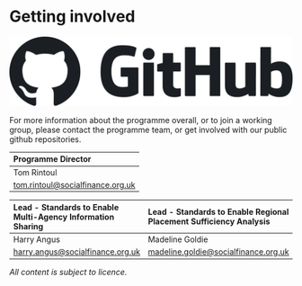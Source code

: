 <div class="top">
    <h1>Getting involved</h1>
    <div class="tags">
        <a id="github-link" href="https://github.com/SocialCareData" target="_blank">
            <img id="github-image" src="/images/logos/GitHub_Lockup_Dark.png"/>
        </a>
    </div>
</div>

For more information about the programme overall, or to join a working group, please contact the programme team, or get involved with our public github repositories.


|**Programme Director**|
|:-|
|Tom Rintoul|
|[tom.rintoul@socialfinance.org.uk](mailto:tom.rintoul@socialfinance.org.uk)|

|**Lead - Standards to Enable Multi-Agency Information Sharing**| **Lead - Standards to Enable Regional Placement Sufficiency Analysis** |
|:-|:-|
|Harry Angus|Madeline Goldie|
|[harry.angus@socialfinance.org.uk](mailto:harry.angus@socialfinance.org.uk)|[madeline.goldie@socialfinance.org.uk](mailto:madeline.goldie@socialfinance.org.uk)|

*All content is subject to licence.*